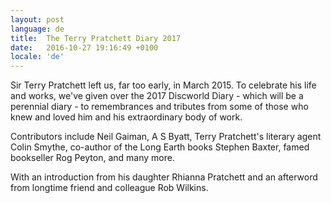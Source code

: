 ```yaml
---
layout: post
language: de
title:  The Terry Pratchett Diary 2017
date:   2016-10-27 19:16:49 +0100
locale: 'de'
---
```


Sir Terry Pratchett left us, far too early, in March 2015. To celebrate his life and works, we've given over the 2017 Discworld Diary - which will be a perennial diary - to remembrances and tributes from some of those who knew and loved him and his extraordinary body of work. 

Contributors include Neil Gaiman, A S Byatt, Terry Pratchett's literary agent Colin Smythe, co-author of the Long Earth books Stephen Baxter, famed bookseller Rog Peyton, and many more. 

With an introduction from his daughter Rhianna Pratchett and an afterword from longtime friend and colleague Rob Wilkins.
